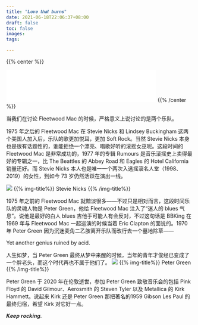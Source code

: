 ```yaml
---
title: "𝑳𝒐𝒗𝒆 𝒕𝒉𝒂𝒕 𝒃𝒖𝒓𝒏𝒔"
date: 2021-06-18T22:06:37+08:00
draft: false
toc: false
images:
tags: 

---
```


{{% center %}}
<iframe frameborder="no" border="0" marginwidth="0" marginheight="0" width=80% height=86 src="//music.163.com/outchain/player?type=2&id=17785791&auto=1&height=66"></iframe>
{{% /center %}} 

当我们在讨论 Fleetwood Mac 的时候，严格意义上说讨论的是两个乐队。

1975 年之后的 Fleetwood Mac 在 Stevie Nicks 和 Lindsey Buckingham 这两个美国人加入后，乐队的歌更加悦耳，更加 Soft Rock。当然 Stevie Nicks 本身也是很有话题性的，谁能拒绝一个漂亮、唱歌好听的滚摇女巫呢。这段时间的 Fleetwood Mac 是非常成功的，1977 年的专辑 Rumours 是音乐滚摇史上卖得最好的专辑之一，比 The Beattles 的 Abbey Road 和 Eagles 的 Hotel California 销量还好。而 Stevie Nicks 本人也是唯一一个两次入选摇滚名人堂（1998、2019）的女性，到如今 73 岁仍然活跃在演出一线。

![](https://cdn.jsdelivr.net/gh/RayneHwang/img-repo/stevie-nicks.png)
{{% img-title%}}
Stevie Nicks
{{% /img-title%}}

1975 年之前的 Fleetwood Mac 就黯淡很多——不过只是相对而言，这段时间乐队的灵魂人物是 Peter Green，他给 Fleetwood Mac 注入了“迷人的 blues 气息”。说他是最好的白人 blues 吉他手可能人有会反对，不过这句话是 BBKing 在 1969 年与 Fleetwood Mac 一起巡演的时候当着 Eric Clapton 的面说的。1970 年 Peter Green 因为沉迷麦角二乙胺离开乐队而改行去一个墓地除草—— 

Yet another genius ruined by acid. 

人生如梦，当 Peter Green 最终从梦中来醒的时候，当年的青年才俊经已变成了一个胖老头，而这个时代再也不属于他们了。
![](https://cdn.jsdelivr.net/gh/RayneHwang/img-repo/peter-green.png)
{{% img-title%}}
Peter Green
{{% /img-title%}}


Peter Green 于 2020 年在伦敦逝世，参加 Peter Green 致敬音乐会的包括 Pink Floyd 的 David Gilmour、Aerosmith 的 Steven Tyler 以及 Metallica 的 Kirk Hammett。说起来 Kirk 还是 Peter Green 那把著名的1959 Gibson Les Paul 的最终归宿，希望 Kirk 对它好一点。

𝑲𝒆𝒆𝒑 𝒓𝒐𝒄𝒌𝒊𝒏𝒈.

